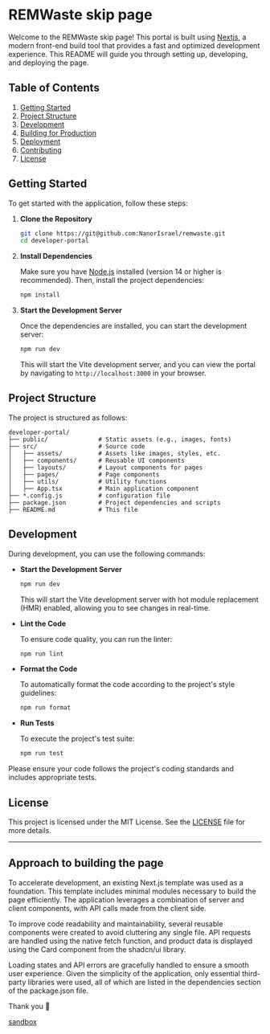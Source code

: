 # REMWaste skip page

Welcome to the REMWaste skip page! This portal is built using [Nextjs](https://nextjs.org/), a modern front-end build tool that provides a fast and optimized development experience. This README will guide you through setting up, developing, and deploying the page.

## Table of Contents

1. [Getting Started](#getting-started)
2. [Project Structure](#project-structure)
3. [Development](#development)
4. [Building for Production](#building-for-production)
5. [Deployment](#deployment)
6. [Contributing](#contributing)
7. [License](#license)

## Getting Started

To get started with the application, follow these steps:

1. **Clone the Repository**

    ```bash
    git clone https://git@github.com:NanorIsrael/remwaste.git
    cd developer-portal
    ```

2. **Install Dependencies**

    Make sure you have [Node.js](https://nodejs.org/) installed (version 14 or higher is recommended). Then, install the project dependencies:

    ```bash
    npm install
    ```

3. **Start the Development Server**

    Once the dependencies are installed, you can start the development server:

    ```bash
    npm run dev
    ```

    This will start the Vite development server, and you can view the portal by navigating to `http://localhost:3000` in your browser.

## Project Structure

The project is structured as follows:

```
developer-portal/
├── public/              # Static assets (e.g., images, fonts)
├── src/                 # Source code
│   ├── assets/          # Assets like images, styles, etc.
│   ├── components/      # Reusable UI components
│   ├── layouts/         # Layout components for pages
│   ├── pages/           # Page components
│   ├── utils/           # Utility functions
│   ├── App.tsx          # Main application component
├── *.config.js       	 # configuration file
├── package.json         # Project dependencies and scripts
├── README.md            # This file
```

## Development

During development, you can use the following commands:

-   **Start the Development Server**

    ```bash
    npm run dev
    ```

    This will start the Vite development server with hot module replacement (HMR) enabled, allowing you to see changes in real-time.

-   **Lint the Code**

    To ensure code quality, you can run the linter:

    ```bash
    npm run lint
    ```

-   **Format the Code**

    To automatically format the code according to the project's style guidelines:

    ```bash
    npm run format
    ```

-   **Run Tests**

    To execute the project's test suite:

    ```bash
    npm run test
    ```

Please ensure your code follows the project's coding standards and includes appropriate tests.

## License

This project is licensed under the MIT License. See the [LICENSE](LICENSE) file for more details.

---

## Approach to building the  page

To accelerate development, an existing Next.js template was used as a foundation. This template includes minimal modules necessary to build the page efficiently. The application leverages a combination of server and client components, with API calls made from the client side.

To improve code readability and maintainability, several reusable components were created to avoid cluttering any single file. API requests are handled using the native fetch function, and product data is displayed using the Card component from the shadcn/ui library.

Loading states and API errors are gracefully handled to ensure a smooth user experience. Given the simplicity of the application, only essential third-party libraries were used, all of which are listed in the dependencies section of the package.json file.

Thank you 🚀

[sandbox](https://remwaste-pink.vercel.app/)